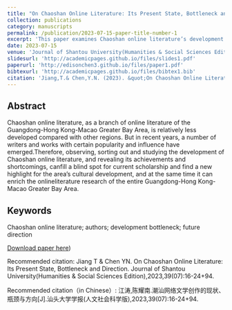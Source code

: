 ```yaml
---
title: "On Chaoshan Online Literature: Its Present State, Bottleneck and Direction(潮汕网络文学创作的现状、瓶颈与方向)"
collection: publications
category: manuscripts
permalink: /publication/2023-07-15-paper-title-number-1
excerpt: 'This paper examines Chaoshan online literature’s development within the Guangdong-Hong Kong-Macao Greater Bay Area, noting emerging writers and works. It addresses scholarly gaps, advances cultural progress, and enriches GBA-wide online literary studies.'
date: 2023-07-15
venue: 'Journal of Shantou University(Humanities & Social Sciences Edition)'
slidesurl: 'http://academicpages.github.io/files/slides1.pdf'
paperurl: 'http://edisonchen3.github.io/files/paper1.pdf'
bibtexurl: 'http://academicpages.github.io/files/bibtex1.bib'
citation: 'Jiang,T.& Chen,Y.N. (2023). &quot;On Chaoshan Online Literature: Its Present State, Bottleneck and Direction.&quot; <i>Journal of Shantou University(Humanities & Social Sciences Edition)</i>. 39(07):16-24+94.'
---
```


## Abstract
Chaoshan online literature, as a branch of online literature of the Guangdong-Hong Kong-Macao Greater Bay Area, is relatively less
developed compared with other regions. But in recent years, a number of writers and works with certain popularity and influence have emerged.Therefore, observing, sorting out and studying the development of Chaoshan online literature, and revealing its achievements and shortcomings, canfill a blind spot for current scholarship and find a new highlight for the area’s cultural development, and at the same time it can enrich the onlineliterature research of the entire Guangdong-Hong Kong-Macao Greater Bay Area.


## Keywords
Chaoshan online literature; authors; development bottleneck; future direction

[Download paper here](https://kns.cnki.net/kcms2/article/abstract?v=VQ0ntgfwFMSOmH-2yQaBydttDii--1iMcZqR3nCslANZBj3obk0oY5FoprwO164vy5A8eQkTmWTlcez1zsXbL1OHKppzXmS-kurPK80CV8rs-Krqmw2sfbqmWgfswFfrTCv9NT0kzXBiuPDoBmRiHpW-4BJbnyB6x6WicuLUXsRKi30SkaWu1L2ACENRbFbI8PCl-7GgLk4=&uniplatform=NZKPT))

Recommended citation: Jiang T & Chen YN. On Chaoshan Online Literature: Its Present State, Bottleneck and Direction. Journal of Shantou University(Humanities & Social Sciences Edition),2023,39(07):16-24+94.

Recommended citation（in Chinese）: 江涛,陈耀南.潮汕网络文学创作的现状、瓶颈与方向[J].汕头大学学报(人文社会科学版),2023,39(07):16-24+94.

